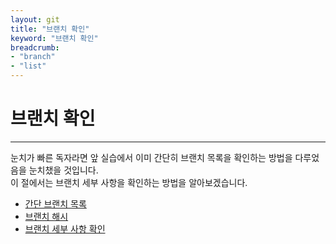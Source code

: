 ```yaml
---
layout: git
title: "브랜치 확인"
keyword: "브랜치 확인"
breadcrumb:
- "branch"
- "list"
---
```


# 브랜치 확인
---
눈치가 빠른 독자라면 앞 실습에서 이미 간단히 브랜치 목록을 확인하는 방법을 다루었음을 눈치챘을 것입니다.  
이 절에서는 브랜치 세부 사항을 확인하는 방법을 알아보겠습니다.  

+ [간단 브랜치 목록](simple)
+ [브랜치 해시](hash) 
+ [브랜치 세부 사항 확인](detail)
<br>